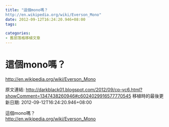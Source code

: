 ```yaml
---
title: "這個mono嗎？
http://en.wikipedia.org/wiki/Everson_Mono"
date: 2012-09-12T16:24:20.946+08:00
tags: 

categories:
- 舊部落格移植文章
---
```


# 這個mono嗎？
http://en.wikipedia.org/wiki/Everson_Mono

原文連結: http://darkblack01.blogspot.com/2012/09/cp-vc6.html?showComment=1347438260946#c6024029916577770545
移植時的最後更新日期: 2012-09-12T16:24:20.946+08:00

這個mono嗎？<br />http://en.wikipedia.org/wiki/Everson_Mono
